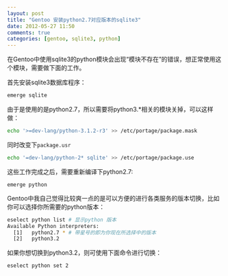 ```yaml
---
layout: post
title: "Gentoo 安装python2.7对应版本的sqlite3"
date: 2012-05-27 11:50
comments: true
categories: [gentoo, sqlite3, python]
---
```

在Gentoo中使用sqlite3的python模块会出现“模块不存在”的错误，想正常使用这个模块，需要做下面的工作。

首先安装sqlite3数据库程序：

``` bash
emerge sqlite
```

由于是使用的是python2.7，所以需要将python3.*相关的模块关掉，可以这样做：
```bash
echo '>=dev-lang/python-3.1.2-r3' >> /etc/portage/package.mask
```

同时改变下``package.usr``

```bash
echo '=dev-lang/python-2* sqlite' >> /etc/portage/package.use
```

这些工作完成之后，需要重新编译下python2.7:

```
emerge python
```

Gentoo中我自己觉得比较爽一点的是可以方便的进行各类服务的版本切换，比如你可以选择你所需要的python版本：

``` bash
eselect python list # 显示python 版本
Available Python interpreters:
  [1]   python2.7 * # 带星号的即为你现在所选择中的版本
  [2]   python3.2
```

如果你想切换到python3.2，则可使用下面命令进行切换：
```bash
eselect python set 2
```

